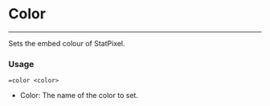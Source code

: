 # Color
---
Sets the embed colour of StatPixel.

### Usage
```
=color <color>
```
* Color: The name of the color to set.
